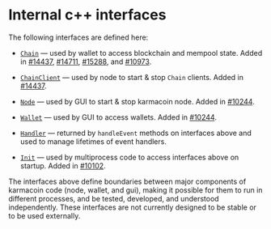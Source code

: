 # Internal c++ interfaces

The following interfaces are defined here:

* [`Chain`](chain.h) — used by wallet to access blockchain and mempool state. Added in [#14437](https://github.com/karmacoin/karmacoin/pull/14437), [#14711](https://github.com/karmacoin/karmacoin/pull/14711), [#15288](https://github.com/karmacoin/karmacoin/pull/15288), and [#10973](https://github.com/karmacoin/karmacoin/pull/10973).

* [`ChainClient`](chain.h) — used by node to start & stop `Chain` clients. Added in [#14437](https://github.com/karmacoin/karmacoin/pull/14437).

* [`Node`](node.h) — used by GUI to start & stop karmacoin node. Added in [#10244](https://github.com/karmacoin/karmacoin/pull/10244).

* [`Wallet`](wallet.h) — used by GUI to access wallets. Added in [#10244](https://github.com/karmacoin/karmacoin/pull/10244).

* [`Handler`](handler.h) — returned by `handleEvent` methods on interfaces above and used to manage lifetimes of event handlers.

* [`Init`](init.h) — used by multiprocess code to access interfaces above on startup. Added in [#10102](https://github.com/karmacoin/karmacoin/pull/10102).

The interfaces above define boundaries between major components of karmacoin code (node, wallet, and gui), making it possible for them to run in different processes, and be tested, developed, and understood independently. These interfaces are not currently designed to be stable or to be used externally.

